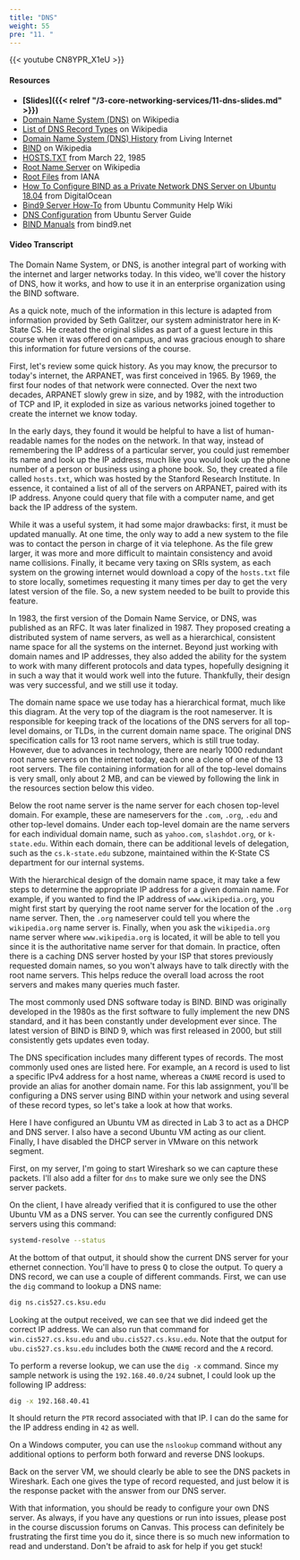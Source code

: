 ```yaml
---
title: "DNS"
weight: 55
pre: "11. "
---
```


{{< youtube CN8YPR_X1eU >}}

#### Resources

* **[Slides]({{< relref "/3-core-networking-services/11-dns-slides.md" >}})**
* [Domain Name System (DNS)](https://en.wikipedia.org/wiki/Domain_Name_System) on Wikipedia
* [List of DNS Record Types](https://en.wikipedia.org/wiki/List_of_DNS_record_types) on Wikipedia
* [Domain Name System (DNS) History](https://www.livinginternet.com/i/iw_dns_history.htm) from Living Internet
* [BIND](https://en.wikipedia.org/wiki/BIND) on Wikipedia
* [HOSTS.TXT](https://jim.rees.org/apollo-archive/hosts.txt) from March 22, 1985
* [Root Name Server](https://en.wikipedia.org/wiki/Root_name_server) on Wikipedia
* [Root Files](https://www.iana.org/domains/root/files) from IANA
* [How To Configure BIND as a Private Network DNS Server on Ubuntu 18.04](https://www.digitalocean.com/community/tutorials/how-to-configure-bind-as-a-private-network-dns-server-on-ubuntu-18-04) from DigitalOcean
* [Bind9 Server How-To](https://help.ubuntu.com/community/BIND9ServerHowto) from Ubuntu Community Help Wiki
* [DNS Configuration](https://help.ubuntu.com/lts/serverguide/dns-configuration.html) from Ubuntu Server Guide
* [BIND Manuals](http://www.bind9.net/manuals) from bind9.net

#### Video Transcript

The Domain Name System, or DNS, is another integral part of working with the internet and larger networks today. In this video, we'll cover the history of DNS, how it works, and how to use it in an enterprise organization using the BIND software.

As a quick note, much of the information in this lecture is adapted from information provided by Seth Galitzer, our system administrator here in K-State CS. He created the original slides as part of a guest lecture in this course when it was offered on campus, and was gracious enough to share this information for future versions of the course.

First, let's review some quick history. As you may know, the precursor to today's internet, the ARPANET, was first conceived in 1965. By 1969, the first four nodes of that network were connected. Over the next two decades, ARPANET slowly grew in size, and by 1982, with the introduction of TCP and IP, it exploded in size as various networks joined together to create the internet we know today.

In the early days, they found it would be helpful to have a list of human-readable names for the nodes on the network. In that way, instead of remembering the IP address of a particular server, you could just remember its name and look up the IP address, much like you would look up the phone number of a person or business using a phone book. So, they created a file called `hosts.txt`, which was hosted by the Stanford Research Institute. In essence, it contained a list of all of the servers on ARPANET, paired with its IP address. Anyone could query that file with a computer name, and get back the IP address of the system.

While it was a useful system, it had some major drawbacks: first, it must be updated manually. At one time, the only way to add a new system to the file was to contact the person in charge of it via telephone. As the file grew larger, it was more and more difficult to maintain consistency and avoid name collisions. Finally, it became very taxing on SRIs system, as each system on the growing internet would download a copy of the `hosts.txt` file to store locally, sometimes requesting it many times per day to get the very latest version of the file. So, a new system needed to be built to provide this feature.

In 1983, the first version of the Domain Name Service, or DNS, was published as an RFC. It was later finalized in 1987. They proposed creating a distributed system of name servers, as well as a hierarchical, consistent name space for all the systems on the internet. Beyond just working with domain names and IP addresses, they also added the ability for the system to work with many different protocols and data types, hopefully designing it in such a way that it would work well into the future. Thankfully, their design was very successful, and we still use it today.

The domain name space we use today has a hierarchical format, much like this diagram. At the very top of the diagram is the root nameserver. It is responsible for keeping track of the locations of the DNS servers for all top-level domains, or TLDs, in the current domain name space. The original DNS specification calls for 13 root name servers, which is still true today. However, due to advances in technology, there are nearly 1000 redundant root name servers on the internet today, each one a clone of one of the 13 root servers. The file containing information for all of the top-level domains is very small, only about 2 MB, and can be viewed by following the link in the resources section below this video.

Below the root name server is the name server for each chosen top-level domain. For example, these are nameservers for the `.com`, `.org`, `.edu` and other top-level domains. Under each top-level domain are the name servers for each individual domain name, such as `yahoo.com`, `slashdot.org`, or `k-state.edu`. Within each domain, there can be additional levels of delegation, such as the `cs.k-state.edu` subzone, maintained within the K-State CS department for our internal systems.

With the hierarchical design of the domain name space, it may take a few steps to determine the appropriate IP address for a given domain name. For example, if you wanted to find the IP address of `www.wikipedia.org`, you might first start by querying the root name server for the location of the `.org` name server. Then, the `.org` nameserver could tell you where the `wikipedia.org` name server is. Finally, when you ask the `wikipedia.org` name server where `www.wikipedia.org` is located, it will be able to tell you since it is the authoritative name server for that domain. In practice, often there is a caching DNS server hosted by your ISP that stores previously requested domain names, so you won't always have to talk directly with the root name servers. This helps reduce the overall load across the root servers and makes many queries much faster.

The most commonly used DNS software today is BIND. BIND was originally developed in the 1980s as the first software to fully implement the new DNS standard, and it has been constantly under development ever since. The latest version of BIND is BIND 9, which was first released in 2000, but still consistently gets updates even today.

The DNS specification includes many different types of records. The most commonly used ones are listed here. For example, an `A` record is used to list a specific IPv4 address for a host name, whereas a `CNAME` record is used to provide an alias for another domain name. For this lab assignment, you'll be configuring a DNS server using BIND within your network and using several of these record types, so let's take a look at how that works.

Here I have configured an Ubuntu VM as directed in Lab 3 to act as a DHCP and DNS server. I also have a second Ubuntu VM acting as our client. Finally, I have disabled the DHCP server in VMware on this network segment.

First, on my server, I'm going to start Wireshark so we can capture these packets. I'll also add a filter for `dns` to make sure we only see the DNS server packets.

On the client, I have already verified that it is configured to use the other Ubuntu VM as a DNS server. You can see the currently configured DNS servers using this command:

```bash
systemd-resolve --status
```

At the bottom of that output, it should show the current DNS server for your ethernet connection. You'll have to press <kbd>Q</kbd> to close the output. To query a DNS record, we can use a couple of different commands. First, we can use the `dig` command to lookup a DNS name:

```bash
dig ns.cis527.cs.ksu.edu
```

Looking at the output received, we can see that we did indeed get the correct IP address. We can also run that command for `win.cis527.cs.ksu.edu` and `ubu.cis527.cs.ksu.edu`. Note that the output for `ubu.cis527.cs.ksu.edu` includes both the `CNAME` record and the `A` record.

To perform a reverse lookup, we can use the `dig -x` command. Since my sample network is using the `192.168.40.0/24` subnet, I could look up the following IP address:

```bash
dig -x 192.168.40.41
```

It should return the `PTR` record associated with that IP. I can do the same for the IP address ending in `42` as well.

On a Windows computer, you can use the `nslookup` command without any additional options to perform both forward and reverse DNS lookups.

Back on the server VM, we should clearly be able to see the DNS packets in Wireshark. Each one gives the type of record requested, and just below it is the response packet with the answer from our DNS server.

With that information, you should be ready to configure your own DNS server. As always, if you have any questions or run into issues, please post in the course discussion forums on Canvas. This process can definitely be frustrating the first time you do it, since there is so much new information to read and understand. Don't be afraid to ask for help if you get stuck!
